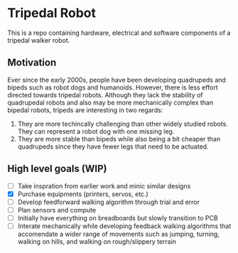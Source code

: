 # Tripedal Robot

This is a repo containing hardware, electrical and software components of a tripedal walker robot.

## Motivation

Ever since the early 2000s, people have been developing quadrupeds and bipeds such as robot dogs and humanoids. However, there is less effort directed towards tripedal robots. Although they lack the stability of quadrupedal robots and also may be more mechanically complex than bipedal robots, tripeds are interesting in two regards:
1. They are more techincally challenging than other widely studied robots. They can represent a robot dog with one missing leg.
2. They are more stable than bipeds while also being a bit cheaper than quadrupeds since they have fewer legs that need to be actuated.

## High level goals (WIP)

- [ ] Take inspration from earlier work and minic similar designs
- [x] Purchase equipments (printers, servos, etc.)
- [ ] Develop feedforward walking algorithm through trial and error
- [ ] Plan sensors and compute
- [ ] Initially have everything on breadboards but slowly transition to PCB
- [ ] Interate mechanically while developing feedback walking algorithms that accomendate a wider range of movements such as jumping, turning, walking on hills, and walking on rough/slippery terrain
